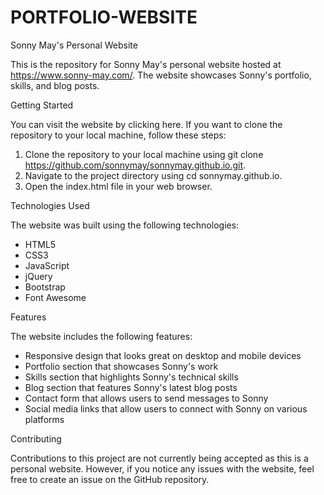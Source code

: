 # PORTFOLIO-WEBSITE

Sonny May's Personal Website

This is the repository for Sonny May's personal website hosted at https://www.sonny-may.com/. The website showcases Sonny's portfolio, skills, and blog posts.

Getting Started

You can visit the website by clicking here. If you want to clone the repository to your local machine, follow these steps:

1. Clone the repository to your local machine using git clone https://github.com/sonnymay/sonnymay.github.io.git.
2. Navigate to the project directory using cd sonnymay.github.io.
3. Open the index.html file in your web browser.

Technologies Used

The website was built using the following technologies:

- HTML5
- CSS3
- JavaScript
- jQuery
- Bootstrap
- Font Awesome

Features

The website includes the following features:

- Responsive design that looks great on desktop and mobile devices
- Portfolio section that showcases Sonny's work
- Skills section that highlights Sonny's technical skills
- Blog section that features Sonny's latest blog posts
- Contact form that allows users to send messages to Sonny
- Social media links that allow users to connect with Sonny on various platforms

Contributing

Contributions to this project are not currently being accepted as this is a personal website. However, if you notice any issues with the website, feel free to create an issue on the GitHub repository.

